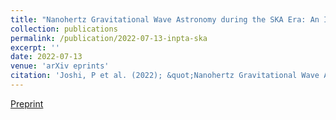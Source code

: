 ```yaml
---
title: "Nanohertz Gravitational Wave Astronomy during the SKA Era: An InPTA perspective"
collection: publications
permalink: /publication/2022-07-13-inpta-ska
excerpt: ''
date: 2022-07-13
venue: 'arXiv eprints'
citation: 'Joshi, P et al. (2022); &quot;Nanohertz Gravitational Wave Astronomy during the SKA Era: An InPTA perspective.&quot; <i>arXiv eprints</i>; 2207.06461.'
---
```


[Preprint](https://arxiv.org/abs/2207.06461)
